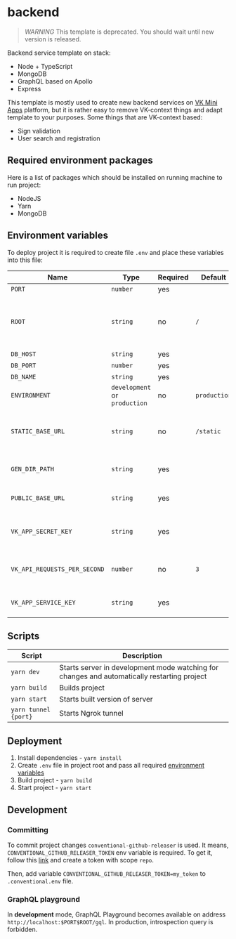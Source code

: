 # backend

> *WARNING*
> This template is deprecated. You should wait until new version is released.

Backend service template on stack:

- Node + TypeScript
- MongoDB
- GraphQL based on Apollo
- Express

This template is mostly used to create new backend services on 
[VK Mini Apps](https://vk.com/dev) platform, but it is rather easy to remove
VK-context things and adapt template to your purposes. Some things that are
VK-context based:
- Sign validation
- User search and registration 

## Required environment packages

Here is a list of packages which should be installed on running machine to
run project:

- NodeJS
- Yarn
- MongoDB

## Environment variables

To deploy project it is required to create file `.env` and place these variables
into this file:

| Name | Type | Required | Default | Description  |
|---|---|---|---|---|
| `PORT` | `number` | yes | | Port number to launch |
| `ROOT` | `string` | no | `/` | Root URL to get access to server. For example - `/api`. So then you can get access by path `http://domain.com/api` |
| `DB_HOST` | `string` | yes | | Database host |
| `DB_PORT` | `number` | yes | | Database port | 
| `DB_NAME` | `string` | yes | | Database name |
| `ENVIRONMENT` | `development` or `production` | no | `production` | Server deploy environment |
| `STATIC_BASE_URL` | `string` | no | `/static` | Base URL where server can serve static. Works only when `ENVIRONMENT` is equal to `development` |
| `GEN_DIR_PATH` | `string` | yes | | Filesystem directory path where generated files can be placed |
| `PUBLIC_BASE_URL` | `string` | yes | | Base url used while paths to static are generated |
| `VK_APP_SECRET_KEY` | `string` | yes | | VK Mini Apps secret key. It is required to authorize users requests |
| `VK_API_REQUESTS_PER_SECOND` | `number` | no | `3` | Maximum requests count per second server can send to VK API |
| `VK_APP_SERVICE_KEY` | `string` | yes | | Application access token to perform requests to VK API |

## Scripts

| Script | Description |
| --- | --- |
| `yarn dev` | Starts server in development mode watching for changes and automatically restarting project |
| `yarn build` | Builds project |
| `yarn start` | Starts built version of server |
| `yarn tunnel {port}` | Starts Ngrok tunnel |

## Deployment

1. Install dependencies - `yarn install`
2. Create `.env` file in project root and pass all required [environment variables](#environment-variables)
3. Build project - `yarn build`
4. Start project - `yarn start`

## Development

### Committing
To commit project changes `conventional-github-releaser` is used. It means,
`CONVENTIONAL_GITHUB_RELEASER_TOKEN` env variable is required. To get it, 
follow this [link](https://github.com/settings/tokens/new) and create a token
with scope `repo`. 

Then, add variable `CONVENTIONAL_GITHUB_RELEASER_TOKEN=my_token` to 
`.conventional.env` file.

### GraphQL playground
In **development** mode, GraphQL Playground becomes available on address
`http://localhost:$PORT$ROOT/gql`. In production, introspection query is
forbidden.
